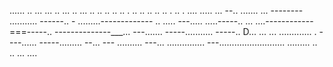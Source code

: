 ...... .. ... ... .. ... .. ... .. .. .. .. .. . .. .. .. .. .. . .. . .... 
..... ...
--.. .......
... --------
........... ------.. -
.........-------------
.. .....
---..... .....-----.. 
... ....------------===-----.. 
--------------___... ---....... 
-----........... -----.. D... 
... ... ............. . ----...... -----......... --... ---
.......... ---... 
............... 
---.......................... 
......... 
.. 
.. 
... ....
